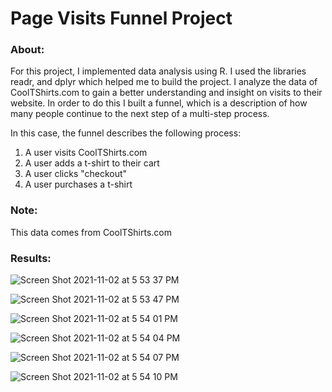 # Page Visits Funnel Project
### About: 

For this project, I implemented data analysis using R. I used the libraries readr, and dplyr which helped me to build the project. I analyze the data of CoolTShirts.com to gain a better understanding and insight on visits to their website. In order to do this I built a funnel, which is a description of how many people continue to the next step of a multi-step process. 

In this case, the funnel describes the following process:
1. A user visits CoolTShirts.com
2. A user adds a t-shirt to their cart
3. A user clicks "checkout"
4. A user purchases a t-shirt
 
### Note:

This data comes from CoolTShirts.com
 
### Results:

![Screen Shot 2021-11-02 at 5 53 37 PM](https://user-images.githubusercontent.com/89553126/139962861-7b67bf4f-b2ea-46a7-9b9a-8df5f027220d.png)

![Screen Shot 2021-11-02 at 5 53 47 PM](https://user-images.githubusercontent.com/89553126/139962867-3a025ef0-9b93-4443-ad36-0fb9b2cce8a6.png)

![Screen Shot 2021-11-02 at 5 54 01 PM](https://user-images.githubusercontent.com/89553126/139962872-8c7c78cc-101d-4eac-840b-1de407288082.png)

![Screen Shot 2021-11-02 at 5 54 04 PM](https://user-images.githubusercontent.com/89553126/139962875-e4a813b6-7057-4b84-a8e0-f58f3b66b7d9.png)

![Screen Shot 2021-11-02 at 5 54 07 PM](https://user-images.githubusercontent.com/89553126/139962880-f2e8644c-a2a8-43cf-9826-7fa2eaa28e04.png)

![Screen Shot 2021-11-02 at 5 54 10 PM](https://user-images.githubusercontent.com/89553126/139962884-141731c4-b30e-4a04-b3a2-5657b3469a06.png)
